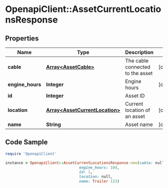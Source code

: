 # OpenapiClient::AssetCurrentLocationsResponse

## Properties
Name | Type | Description | Notes
------------ | ------------- | ------------- | -------------
**cable** | [**Array&lt;AssetCable&gt;**](AssetCable.md) | The cable connected to the asset | [optional] 
**engine_hours** | **Integer** | Engine hours | [optional] 
**id** | **Integer** | Asset ID | 
**location** | [**Array&lt;AssetCurrentLocation&gt;**](AssetCurrentLocation.md) | Current location of an asset | [optional] 
**name** | **String** | Asset name | [optional] 

## Code Sample

```ruby
require 'OpenapiClient'

instance = OpenapiClient::AssetCurrentLocationsResponse.new(cable: null,
                                 engine_hours: 104,
                                 id: 1,
                                 location: null,
                                 name: Trailer 123)
```


